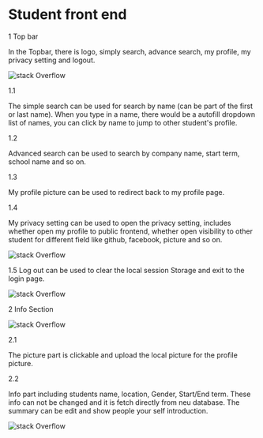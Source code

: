 # Student front end

1 Top bar

In the Topbar, there is logo, simply search, advance search, my profile, my privacy setting and logout. 

![stack Overflow](https://github.com/rexue70/profile/blob/master/src/image/md_topbar.jpg)

1.1

The simple search can be used for search by name (can be part of the first or last name). When you type in a name, there would be a autofill dropdown list of names, you can click by name to jump to other student's profile. 

1.2

Advanced search can be used to search by company name, start term, school name and so on. 

1.3

My profile picture can be used to redirect back to my profile page. 

1.4

My privacy setting can be used to open the privacy setting, includes whether open my profile to public frontend, whether open visibility to other student for different field like github, facebook, picture and so on.

![stack Overflow](https://github.com/rexue70/profile/blob/master/src/image/md_privacysetting.jpg)


1.5
Log out can be used to clear the local session Storage and exit to the login page.

![stack Overflow](https://github.com/rexue70/profile/blob/master/src/image/md_logout.jpg)

2 Info Section

![stack Overflow](https://github.com/rexue70/profile/blob/master/src/image/md_info.jpg)

2.1

The picture part is clickable and upload the local picture for the profile picture.

2.2 

Info part including students name, location, Gender, Start/End term. These info can not be changed and it is fetch directly from neu database. The summary can be edit and show people your self introduction.

![stack Overflow](https://github.com/rexue70/profile/blob/master/src/image/md_summary.jpg)


